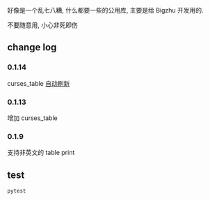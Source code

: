 好像是一个乱七八糟, 什么都要一些的公用库, 主要是给 Bigzhu 开发用的.

不要随意用, 小心非死即伤

## change log

### 0.1.14

curses_table [自动刷新](自动刷新)

### 0.1.13

增加 curses_table

### 0.1.9

支持非英文的 table print

## test

```bash
pytest
```
